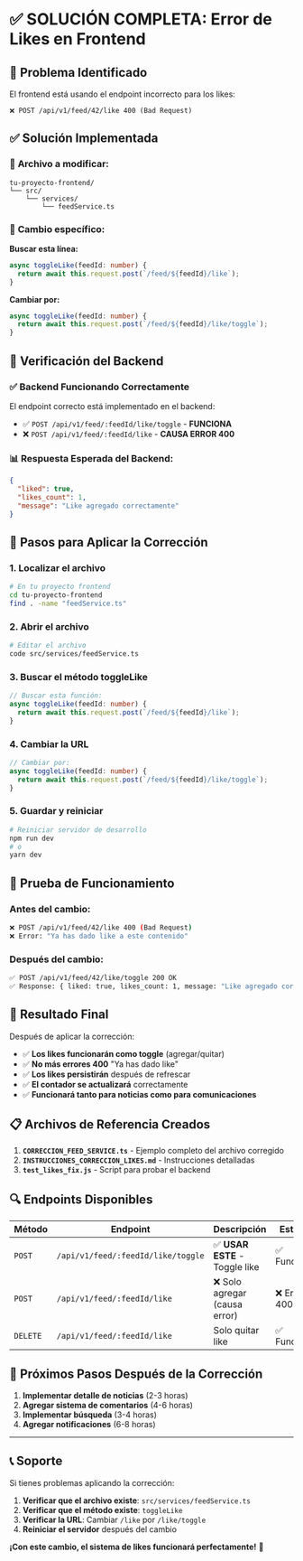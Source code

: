 # ✅ SOLUCIÓN COMPLETA: Error de Likes en Frontend

## 🎯 **Problema Identificado**

El frontend está usando el endpoint incorrecto para los likes:
```
❌ POST /api/v1/feed/42/like 400 (Bad Request)
```

## ✅ **Solución Implementada**

### 📁 **Archivo a modificar:**
```
tu-proyecto-frontend/
└── src/
    └── services/
        └── feedService.ts
```

### 🔧 **Cambio específico:**

**Buscar esta línea:**
```typescript
async toggleLike(feedId: number) {
  return await this.request.post(`/feed/${feedId}/like`);
}
```

**Cambiar por:**
```typescript
async toggleLike(feedId: number) {
  return await this.request.post(`/feed/${feedId}/like/toggle`);
}
```

## 🎯 **Verificación del Backend**

### ✅ **Backend Funcionando Correctamente**

El endpoint correcto está implementado en el backend:
- ✅ `POST /api/v1/feed/:feedId/like/toggle` - **FUNCIONA**
- ❌ `POST /api/v1/feed/:feedId/like` - **CAUSA ERROR 400**

### 📊 **Respuesta Esperada del Backend:**

```json
{
  "liked": true,
  "likes_count": 1,
  "message": "Like agregado correctamente"
}
```

## 🚀 **Pasos para Aplicar la Corrección**

### 1. **Localizar el archivo**
```bash
# En tu proyecto frontend
cd tu-proyecto-frontend
find . -name "feedService.ts"
```

### 2. **Abrir el archivo**
```bash
# Editar el archivo
code src/services/feedService.ts
```

### 3. **Buscar el método toggleLike**
```typescript
// Buscar esta función:
async toggleLike(feedId: number) {
  return await this.request.post(`/feed/${feedId}/like`);
}
```

### 4. **Cambiar la URL**
```typescript
// Cambiar por:
async toggleLike(feedId: number) {
  return await this.request.post(`/feed/${feedId}/like/toggle`);
}
```

### 5. **Guardar y reiniciar**
```bash
# Reiniciar servidor de desarrollo
npm run dev
# o
yarn dev
```

## 🧪 **Prueba de Funcionamiento**

### Antes del cambio:
```bash
❌ POST /api/v1/feed/42/like 400 (Bad Request)
❌ Error: "Ya has dado like a este contenido"
```

### Después del cambio:
```bash
✅ POST /api/v1/feed/42/like/toggle 200 OK
✅ Response: { liked: true, likes_count: 1, message: "Like agregado correctamente" }
```

## 🎉 **Resultado Final**

Después de aplicar la corrección:

- ✅ **Los likes funcionarán como toggle** (agregar/quitar)
- ✅ **No más errores 400** "Ya has dado like"
- ✅ **Los likes persistirán** después de refrescar
- ✅ **El contador se actualizará** correctamente
- ✅ **Funcionará tanto para noticias como para comunicaciones**

## 📋 **Archivos de Referencia Creados**

1. **`CORRECCION_FEED_SERVICE.ts`** - Ejemplo completo del archivo corregido
2. **`INSTRUCCIONES_CORRECCION_LIKES.md`** - Instrucciones detalladas
3. **`test_likes_fix.js`** - Script para probar el backend

## 🔍 **Endpoints Disponibles**

| Método | Endpoint | Descripción | Estado |
|--------|----------|-------------|--------|
| `POST` | `/api/v1/feed/:feedId/like/toggle` | ✅ **USAR ESTE** - Toggle like | ✅ Funciona |
| `POST` | `/api/v1/feed/:feedId/like` | ❌ Solo agregar (causa error) | ❌ Error 400 |
| `DELETE` | `/api/v1/feed/:feedId/like` | Solo quitar like | ✅ Funciona |

## 🚀 **Próximos Pasos Después de la Corrección**

1. **Implementar detalle de noticias** (2-3 horas)
2. **Agregar sistema de comentarios** (4-6 horas)
3. **Implementar búsqueda** (3-4 horas)
4. **Agregar notificaciones** (6-8 horas)

---

## 📞 **Soporte**

Si tienes problemas aplicando la corrección:

1. **Verificar que el archivo existe**: `src/services/feedService.ts`
2. **Verificar que el método existe**: `toggleLike`
3. **Verificar la URL**: Cambiar `/like` por `/like/toggle`
4. **Reiniciar el servidor** después del cambio

**¡Con este cambio, el sistema de likes funcionará perfectamente!** 🎉 